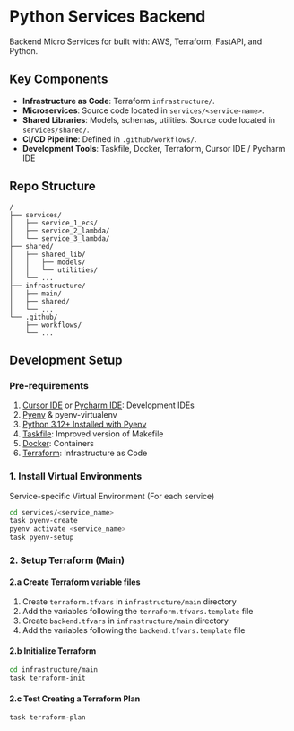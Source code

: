 # Python Services Backend

Backend Micro Services for built with: AWS, Terraform, FastAPI, and Python.

## Key Components
- **Infrastructure as Code**: Terraform `infrastructure/`.
- **Microservices**: Source code located in `services/<service-name>`. 
- **Shared Libraries**: Models, schemas, utilities. Source code located in `services/shared/`.
- **CI/CD Pipeline**: Defined in `.github/workflows/`.
- **Development Tools**: Taskfile, Docker, Terraform, Cursor IDE / Pycharm IDE

## Repo Structure
```commandline
/
├── services/
│   ├── service_1_ecs/
│   ├── service_2_lambda/
│   └── service_3_lambda/
├── shared/
│   ├── shared_lib/
│   │   ├── models/
│   │   └── utilities/
│   └── ...
├── infrastructure/
│   ├── main/
│   ├── shared/
│   └── ...
└── .github/
    ├── workflows/
    └── ...
```

## Development Setup
### Pre-requirements
1. [Cursor IDE](https://www.cursor.com/) or [Pycharm IDE](https://www.jetbrains.com/pycharm/): Development IDEs
2. [Pyenv](https://github.com/pyenv/pyenv-installer) & pyenv-virtualenv
3. [Python 3.12+ Installed with Pyenv](https://www.python.org/)
4. [Taskfile](https://taskfile.dev/): Improved version of Makefile
5. [Docker](https://www.docker.com/): Containers
6. [Terraform](https://www.terraform.io/): Infrastructure as Code

### 1. Install Virtual Environments
Service-specific Virtual Environment
(For each service) 
```bash
cd services/<service_name>
task pyenv-create
pyenv activate <service_name>
task pyenv-setup
```

### 2. Setup Terraform (Main)
#### 2.a Create Terraform variable files
1. Create `terraform.tfvars` in `infrastructure/main` directory
2. Add the variables following the `terraform.tfvars.template` file
3. Create `backend.tfvars` in `infrastructure/main` directory
4. Add the variables following the `backend.tfvars.template` file

#### 2.b Initialize Terraform
```bash
cd infrastructure/main
task terraform-init
```

#### 2.c Test Creating a Terraform Plan
```bash
task terraform-plan
```